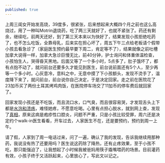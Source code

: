```yaml
---
published: true
---
```

上周三闺女开始发高烧，39度多，很紧张，后来想起来大概四个月之前也这么高烧过，用了一种叫Motrin退烧药，吃了两三天就好了，也就不紧张了。药还有剩余，继续吃，前两天还好，到了第三天本来以为快好了，结果发现小孩拒绝吃药了，也不怎么吃饭，全靠母乳，后来实在担心坏了，周五下午三点给老板请个假带小孩去看急诊了（家庭医生预约最早要下周二，肯定等不了），结果就像之前吐槽加拿大说得一样，加拿大急诊巨慢无比，前40分钟，护士询问和体重体温检查，小孩怕生人，哭得昏天黑地。后面又等了一个多小时，5点多了，肚子饿坏了，都有点抱不动了，就问前台还要多久才能见到医生，前台说前面还有5个人，至少再等一个多小时。心灰意冷，意料之中，无意中摸了下小孩额头，发现不烫手了，温度降下来了，就问前台，前台说你自己决定，于是决定回家。走之前在医院花了23加币买了两份土耳其烤鸡肉饭，在医院停车场交了11加币的停车费后就回家了。

回家发现小孩还是不吃饭，而且流口水，口气臭，而且很容易哭，才发现舌头上下都是[水泡和溃疡](https://p3.toutiaoimg.com/large/tos-cn-i-qvj2lq49k0/7e8a4214dab249ab9b4949d074cf8f2a)，难怪她疼，不愿意吃喝。心里有点担心脱水，就到网上查，发现了[真相](https://p3.toutiaoimg.com/large/tos-cn-i-qvj2lq49k0/0179accd0ce04a90aff3aa9498ab2fb9)，原来这病是疱疹性口腔炎，问题不严重，只是小孩比较受罪，周六还是决定约个walk-in医生看看，开车过去，人家医生不在，还是要预约，预约到周一上午。

请了假，人家到了周一电话过来，问了一遍，确认了我的发现，告诉我继续用那种药，我说没有热了还要用吗？医生说这药除了降热，还有止疼效果，至于小孩不吃，那只能强迫了，让我想起了小时候我被爸妈用筷子撬嘴喂药的场景。目前灌药有效，小孩子终于又活跃起来，心里放心了，写此文以记之。